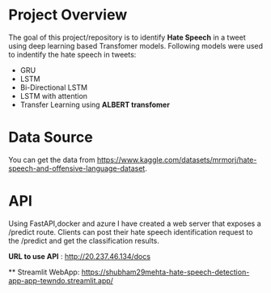 # Project Overview

The goal of this project/repository is to identify **Hate Speech** in a tweet using deep learning based Transfomer models. Following models were used to indentify the hate speech in tweets:
* GRU
* LSTM
* Bi-Directional LSTM
* LSTM with attention
* Transfer Learning using **ALBERT transfomer**

# Data Source

You can get the data from https://www.kaggle.com/datasets/mrmorj/hate-speech-and-offensive-language-dataset.

# API

Using FastAPI,docker and azure I have created a web server that exposes a /predict route. Clients can post their hate speech identification request to the /predict and get the classification results.

**URL to use API** : http://20.237.46.134/docs

** Streamlit WebApp: https://shubham29mehta-hate-speech-detection-app-app-tewndo.streamlit.app/


